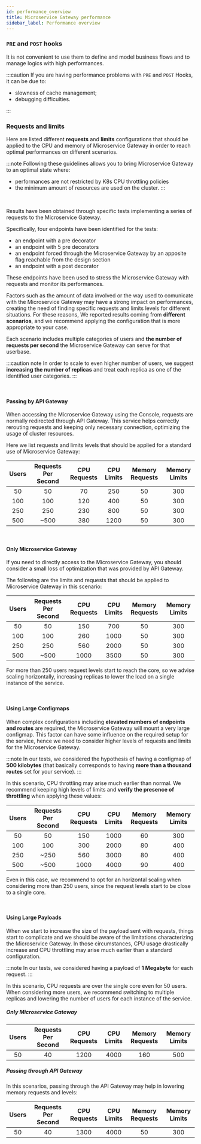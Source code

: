 ```yaml
---
id: performance_overview
title: Microservice Gateway performance
sidebar_label: Performance overview
---
```

### `PRE` and `POST` hooks

It is not convenient to use them to define and model business flows and to manage logics with high performances.

:::caution
If you are having performance problems with `PRE` and `POST` Hooks, it can be due to:

* slowness of cache management;
* debugging difficulties.

:::

### Requests and limits

Here are listed different **requests** and **limits** configurations that should be applied to the CPU and memory of Microservice Gateway in order to reach optimal performances on different scenarios. 

:::note
Following these guidelines allows you to bring Microservice Gateway to an optimal state where: 
- performances are not restricted by K8s CPU throttling policies 
- the minimum amount of resources are used on the cluster. 
:::

<br />

Results have been obtained through specific tests implementing a series of requests to the Microservice Gateway.

Specifically, four endpoints have been identified for the tests:

- an endpoint with a pre decorator 
- an endpoint with 5 pre decorators 
- an endpoint forced through the Microservice Gateway by an apposite flag reachable from the design section
- an endpoint with a post decorator

These endpoints have been used to stress the Microservice Gateway with requests and monitor its performances.

Factors such as the amount of data involved or the way used to comunicate with the Microservice Gateway may have a strong impact on performances, creating the need of finding specific requests and limits levels for different situations. For these reasons, We reported results coming from **different scenarios**, and we recommend applying the configuration that is more appropriate to your case. 

Each scenario includes multiple categories of users and **the number of requests per second** the Microservice Gateway can serve for that userbase. 

:::caution note
In order to scale to even higher number of users, we suggest **increasing the number of replicas** and treat each replica as one of the identified user categories.
:::

<br />

#### Passing by API Gateway

When accessing the Microservice Gateway using the Console, requests are normally redirected through API Gateway. This service helps correctly rerouting requests and keeping only necessary connection, optimizing the usage of cluster resources. 

Here we list requests and limits levels that should be applied for a standard use of Microservice Gateway:

| Users | Requests Per Second | CPU Requests | CPU Limits | Memory Requests | Memory Limits |
|:-----:|:-------------------:|:------------:|:----------:|:---------------:|:-------------:|
|   50  |          50         |       70     |     250    |         50      |      300      |
|  100  |         100         |      120     |     400    |         50      |      300      |
|  250  |         250         |      230     |     800    |         50      |      300      |
|  500  |        ~500         |      380     |    1200    |         50      |      300      |

<br />

#### Only Microservice Gateway

If you need to directly access to the Microservice Gateway, you should consider a small loss of optimization that was provided by API Gateway. 

The following are the limits and requests that should be applied to Microservice Gateway in this scenario:

| Users | Requests Per Second | CPU Requests | CPU Limits | Memory Requests | Memory Limits |
|:-----:|:-------------------:|:------------:|:----------:|:---------------:|:-------------:|
|   50  |          50         |      150     |     700    |         50      |      300      |
|  100  |         100         |      260     |    1000    |         50      |      300      |
|  250  |         250         |      560     |    2000    |         50      |      300      |
|  500  |        ~500         |     1000     |    3500    |         50      |      300      |

For more than 250 users request levels start to reach the core, so we advise scaling horizontally, increasing replicas to lower the load on a single instance of the service.

<br />

#### Using Large Configmaps

When complex configurations including **elevated numbers of endpoints and routes** are required, the Microservice Gateway will mount a very large configmap. This factor can have some influence on the required setup for the service, hence we need to consider higher levels of requests and limits for the Microservice Gateway. 

:::note
In our tests, we considered the hypothesis of having a configmap of **500 kilobytes** (that basically corresponds to having **more than a thousand routes** set for your service). 
:::

In this scenario, CPU throttling may arise much earlier than normal. We recommend keeping high levels of limits and **verify the presence of throttling** when applying these values:

| Users | Requests Per Second | CPU Requests | CPU Limits | Memory Requests | Memory Limits |
|:-----:|:-------------------:|:------------:|:----------:|:---------------:|:-------------:|
|   50  |         50          |      150     |    1000    |         60      |      300      |
|  100  |        100          |      300     |    2000    |         80      |      400      |
|  250  |       ~250          |      560     |    3000    |         80      |      400      |
|  500  |       ~500          |     1000     |    4000    |         90      |      400      |

Even in this case, we recommend to opt for an horizontal scaling when considering more than 250 users, since the request levels start to be close to a single core.

<br />

#### Using Large Payloads

When we start to increase the size of the payload sent with requests, things start to complicate and we should be aware of the limitations characterizing the Microservice Gateway. In those circumstances, CPU usage drastically increase and CPU throttling may arise much earlier than a standard configuration.    

:::note
In our tests, we considered having a payload of **1 Megabyte** for each request.
:::

In this scenario, CPU requests are over the single core even for 50 users. 
When considering more users, we recommend switching to multiple replicas and lowering the number of users for each instance of the service.  

##### Only Microservice Gateway

| Users | Requests Per Second | CPU Requests | CPU Limits | Memory Requests | Memory Limits |
|:-----:|:-------------------:|:------------:|:----------:|:---------------:|:-------------:|
|   50  |         40          |      1200    |    4000    |        160      |      500      |


##### Passing through API Gateway

In this scenarios, passing through the API Gateway may help in lowering memory requests and levels:

| Users | Requests Per Second | CPU Requests | CPU Limits | Memory Requests | Memory Limits |
|:-----:|:-------------------:|:------------:|:----------:|:---------------:|:-------------:|
|   50  |         40          |     1300     |    4000    |         50      |      300      |

<br />
